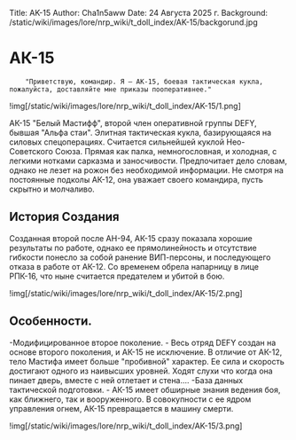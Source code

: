 Title: AK-15
Author: Cha1n5aww
Date: 24 Августа 2025 г.
Background: /static/wiki/images/lore/nrp_wiki/t_doll_index/AK-15/backgorund.jpg

# АК-15
```
	"Приветствую, командир. Я — АК-15, боевая тактическая кукла, пожалуйста, доставляйте мне приказы пооперативнее."
```
!img[/static/wiki/images/lore/nrp_wiki/t_doll_index/AK-15/1.png]

АК-15 "Белый Мастифф", второй член оперативной группы DEFY, бывшая "Альфа стаи". Элитная тактическая кукла, базирующаяся на силовых спецоперациях. Считается сильнейшей куклой Нео-Советского Союза. Прямая как палка, немногословная, и холодная, с легкими нотками сарказма и заносчивости. Предпочитает дело словам, однако не лезет на рожон без необходимой информации. Не смотря на постоянные подколы АК-12, она уважает своего командира, пусть скрытно и молчаливо.

## История Создания
Созданная второй после АН-94, АК-15 сразу показала хорошие результаты по работе, однако ее прямолинейность и отсутствие гибкости понесло за собой ранение ВИП-персоны, и последующего отказа в работе от АК-12. Со временем обрела напарницу в лице РПК-16, что ныне считается предателем и убитой в бою.

!img[/static/wiki/images/lore/nrp_wiki/t_doll_index/AK-15/2.png]

## Особенности.
-Модифицированное второе поколение. - Весь отряд DEFY создан на основе второго поколения, и АК-15 не исключение. В отличие от АК-12, тело Мастифа имеет больше "пробивной" характер. Ее сила и скорость достигают одного из наивысших уровней. Ходят слухи что когда она пинает дверь, вместе с ней отлетает и стена....
-База данных тактической подготовки. - АК-15 имеет обширные знания ведения боя, как ближнего, так и вооруженного. В совокупности с ее ядром управления огнем, АК-15 превращается в машину смерти.

!img[/static/wiki/images/lore/nrp_wiki/t_doll_index/AK-15/3.png]
